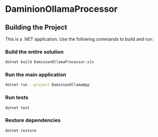 # DaminionOllamaProcessor

## Building the Project

This is a .NET application. Use the following commands to build and run:

### Build the entire solution
```bash
dotnet build DaminionOllamaProcessor.sln
```

### Run the main application
```bash
dotnet run --project DaminionOllamaApp
```

### Run tests
```bash
dotnet test
```

### Restore dependencies
```bash
dotnet restore
```